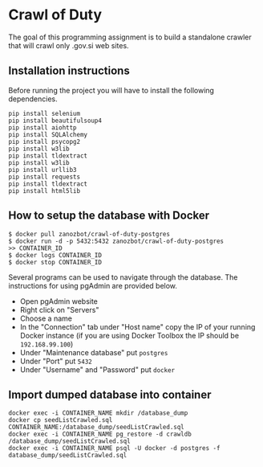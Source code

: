 # Crawl of Duty
The goal of this programming assignment is to build a standalone crawler that will crawl only .gov.si web sites.

## Installation instructions

Before running the project you will have to install the following dependencies.

```
pip install selenium
pip install beautifulsoup4
pip install aiohttp
pip install SQLAlchemy
pip install psycopg2
pip install w3lib
pip install tldextract
pip install w3lib
pip install urllib3
pip install requests
pip install tldextract
pip install html5lib
```

## How to setup the database with Docker

```
$ docker pull zanozbot/crawl-of-duty-postgres
$ docker run -d -p 5432:5432 zanozbot/crawl-of-duty-postgres
>> CONTAINER_ID
$ docker logs CONTAINER_ID
$ docker stop CONTAINER_ID
```

Several programs can be used to navigate through the database. The instructions for using pgAdmin are provided below.

* Open pgAdmin website
* Right click on "Servers"
* Choose a name
* In the "Connection" tab under "Host name" copy the IP of your running Docker instance (if you are using Docker Toolbox the IP should be `192.168.99.100`)
* Under "Maintenance database" put `postgres`
* Under "Port" put `5432`
* Under "Username" and "Password" put `docker`

## Import dumped database into container

```
docker exec -i CONTAINER_NAME mkdir /database_dump
docker cp seedListCrawled.sql CONTAINER_NAME:/database_dump/seedListCrawled.sql
docker exec -i CONTAINER_NAME pg_restore -d crawldb /database_dump/seedListCrawled.sql
docker exec -i CONTAINER_NAME psql -U docker -d postgres -f database_dump/seedListCrawled.sql
```